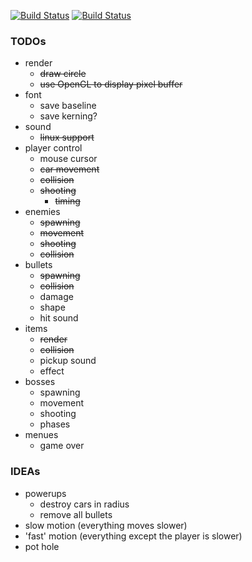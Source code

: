 [![Build Status](https://travis-ci.org/henne90gen/RacingToHell.svg?branch=remake)](https://travis-ci.org/henne90gen/RacingToHell)
[![Build Status](https://ci.appveyor.com/api/projects/status/y3sk6m09nwjqwjl7?svg=true)](https://ci.appveyor.com/project/henne90gen/racingtohell)


### TODOs

- render
    - ~~draw circle~~
    - ~~use OpenGL to display pixel buffer~~
- font
    - save baseline
    - save kerning?
- sound
    - ~~linux support~~
- player control
    - mouse cursor
    - ~~car movement~~
    - ~~collision~~
    - ~~shooting~~
        - ~~timing~~
- enemies
    - ~~spawning~~
    - ~~movement~~
    - ~~shooting~~
    - ~~collision~~
- bullets
    - ~~spawning~~
    - ~~collision~~
    - damage
    - shape
    - hit sound
- items
    - ~~render~~
    - ~~collision~~
    - pickup sound
    - effect
- bosses
    - spawning
    - movement
    - shooting
    - phases
- menues
    - game over


### IDEAs

- powerups
    - destroy cars in radius
    - remove all bullets
- slow motion (everything moves slower)
- 'fast' motion (everything except the player is slower)
- pot hole
